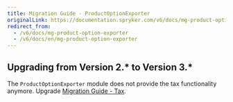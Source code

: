 ```yaml
---
title: Migration Guide - ProductOptionExporter
originalLink: https://documentation.spryker.com/v6/docs/mg-product-option-exporter
redirect_from:
  - /v6/docs/mg-product-option-exporter
  - /v6/docs/en/mg-product-option-exporter
---
```


## Upgrading from Version 2.* to Version 3.*

The `ProductOptionExporter`  module does not provide the tax functionality anymore. Upgrade [Migration Guide - Tax](/docs/scos/dev/migration-and-integration/202001.0/module-migration-guides/migration-guide-tax.html).
